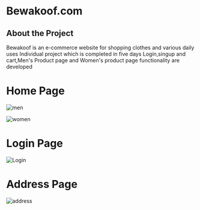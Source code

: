 # Bewakoof.com






## About the Project
Bewakoof is an e-commerce website for shopping clothes and various daily uses Individual project which is completed in five days Login,singup and cart,Men's Product page and Women's product page functionality are developed


# Home Page

![men](https://user-images.githubusercontent.com/106136277/212601629-cff44173-ecba-496a-8719-cf4e4ff99c3b.png)


![women](https://user-images.githubusercontent.com/106136277/212601648-4274e98c-054e-480c-8a4c-94f222f49990.png)


# Login Page

![Login](https://user-images.githubusercontent.com/106136277/212601634-23073fc4-0896-4b91-ae55-86ad84ee624c.png)


#  Address Page

![address](https://user-images.githubusercontent.com/106136277/212601638-92aa0d4e-f1d9-482b-ad6e-82d79abfbf4f.png)
